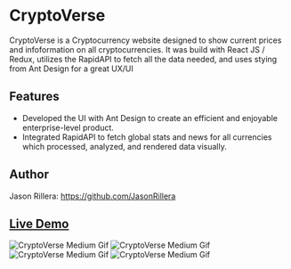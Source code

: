 # CryptoVerse

CryptoVerse is a Cryptocurrency website designed to show current prices and infoformation on all cryptocurrencies. It was build with React JS / Redux, utilizes the RapidAPI to fetch all the data needed, and uses stying from Ant Design for a great UX/UI

## Features

- Developed the UI with Ant Design to create an efficient and enjoyable enterprise-level product.
- Integrated RapidAPI to fetch global stats and news for all currencies which processed, analyzed, and rendered data visually.

## Author

Jason Rillera: https://github.com/JasonRillera

## [Live Demo](https://cryptouniverse.netlify.app/)

![CryptoVerse Medium Gif](cvHome.gif)
![CryptoVerse Medium Gif](cvDetails.gif)
![CryptoVerse Medium Gif](cvExchanges.gif)
![CryptoVerse Medium Gif](cvNews.gif)
